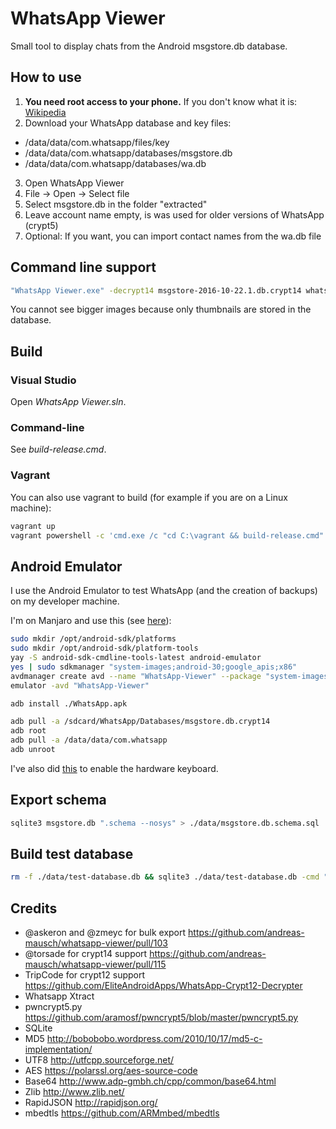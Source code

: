 # WhatsApp Viewer

Small tool to display chats from the Android msgstore.db database.

## How to use

1. **You need root access to your phone.** If you don't know what it is: [Wikipedia](https://en.wikipedia.org/wiki/Rooting_%28Android%29)
2. Download your WhatsApp database and key files:
  - /data/data/com.whatsapp/files/key
  - /data/data/com.whatsapp/databases/msgstore.db
  - /data/data/com.whatsapp/databases/wa.db
3. Open WhatsApp Viewer
4. File -> Open -> Select file
5. Select msgstore.db in the folder "extracted"
6. Leave account name empty, is was used for older versions of WhatsApp (crypt5)
7. Optional: If you want, you can import contact names from the wa.db file

## Command line support

```bash
"WhatsApp Viewer.exe" -decrypt14 msgstore-2016-10-22.1.db.crypt14 whatsapp.cryptkey14 decrypted.db
```

You cannot see bigger images because only thumbnails are stored in the database.

## Build

### Visual Studio

Open *WhatsApp Viewer.sln*.

### Command-line

See *build-release.cmd*.

### Vagrant

You can also use vagrant to build (for example if you are on a Linux machine):

```bash
vagrant up
vagrant powershell -c 'cmd.exe /c "cd C:\vagrant && build-release.cmd"'
```

## Android Emulator

I use the Android Emulator to test WhatsApp (and the creation of backups) on my developer machine.

I'm on Manjaro and use this (see [here](https://wiki.archlinux.org/title/android)):

```bash
sudo mkdir /opt/android-sdk/platforms
sudo mkdir /opt/android-sdk/platform-tools
yay -S android-sdk-cmdline-tools-latest android-emulator
yes | sudo sdkmanager "system-images;android-30;google_apis;x86"
avdmanager create avd --name "WhatsApp-Viewer" --package "system-images;android-30;google_apis;x86" --device "Nexus 6P"
emulator -avd "WhatsApp-Viewer"

adb install ./WhatsApp.apk

adb pull -a /sdcard/WhatsApp/Databases/msgstore.db.crypt14
adb root
adb pull -a /data/data/com.whatsapp
adb unroot
```

I've also did [this](https://stackoverflow.com/a/27137079) to enable the hardware keyboard.

## Export schema

```bash
sqlite3 msgstore.db ".schema --nosys" > ./data/msgstore.db.schema.sql
```

## Build test database

```bash
rm -f ./data/test-database.db && sqlite3 ./data/test-database.db -cmd ".read data/msgstore.db.schema.sql" ".read data/test-database.sql"
```

## Credits

* @askeron and @zmeyc for bulk export https://github.com/andreas-mausch/whatsapp-viewer/pull/103
* @torsade for crypt14 support https://github.com/andreas-mausch/whatsapp-viewer/pull/115
* TripCode for crypt12 support https://github.com/EliteAndroidApps/WhatsApp-Crypt12-Decrypter
* Whatsapp Xtract
* pwncrypt5.py https://github.com/aramosf/pwncrypt5/blob/master/pwncrypt5.py
* SQLite
* MD5 http://bobobobo.wordpress.com/2010/10/17/md5-c-implementation/
* UTF8 http://utfcpp.sourceforge.net/
* AES https://polarssl.org/aes-source-code
* Base64 http://www.adp-gmbh.ch/cpp/common/base64.html
* Zlib http://www.zlib.net/
* RapidJSON http://rapidjson.org/
* mbedtls https://github.com/ARMmbed/mbedtls
